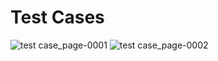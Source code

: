 # Test Cases

![test case_page-0001](https://user-images.githubusercontent.com/82052062/114262211-40a07d00-99fc-11eb-8d7a-18ebec65ca34.jpg)
![test case_page-0002](https://user-images.githubusercontent.com/82052062/114262356-2fa43b80-99fd-11eb-8bf7-e9b3fc80c1a9.jpg)
